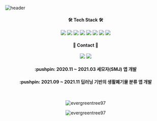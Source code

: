 ![header](https://capsule-render.vercel.app/api?type=slice&color=gradient&height=300&section=header&text=SangrokChoi&fontSize=80&fontColor=3C3A39)


<div align="center"><h4>🛠 Tech Stack 🛠</h4>
<img src="https://img.shields.io/badge/Android-11B48A?style=flat-square&logo=Android&logoColor=white&color=3DDC84"/></a>
<img src="https://img.shields.io/badge/Java-11B48A?style=flat-square&logo=Java&logoColor=white&color=007396"/></a>
<img src="https://img.shields.io/badge/Kotlin-11B48A?style=flat-square&logo=Kotlin&logoColor=white&color=7F52FF"/></a>
<img src="https://img.shields.io/badge/C-11B48A?style=flat-square&logo=C&logoColor=white&color=A8B9CC"/></a>
<img src="https://img.shields.io/badge/C%23-11B48A?style=flat-square&logo=C Sharp&logoColor=white&color=00599C"/></a>
<img src="https://img.shields.io/badge/C%2B%2B-11B48A?style=flat-square&logo=C%2B%2B&logoColor=white&color=00599C"/></a>
<img src="https://img.shields.io/badge/Git-11B48A?style=flat-square&logo=Git&logoColor=white&color=F05032"/></a>
<img src="https://img.shields.io/badge/Notion-11B48A?style=flat-square&logo=Notion&logoColor=white&color=000000"/></a>
<h4>🤝 Contact 🤝</h4>
<a href = "https://www.instagram.com/evergreen_tree_97/">
  <img src="https://img.shields.io/badge/Instagram-11B48A?style=flat-square&logo=Instagram&logoColor=white&color=E4405F&link=https://www.instagram.com/evergreen_tree_97/"/></a>
<a href = "https://velog.io/@evergreen_tree/">
  <img src="https://img.shields.io/badge/Tech%20Blog-11B48A?style=flat-square&logo=Vimeo&logoColor=white&link=https://velog.io/@evergreen_tree/"/></a>
<h4>:pushpin: 2020.11 ~ 2021.03 세모자(SMJ) 앱 개발</h4>
<h4>:pushpin: 2021.09 ~ 2021.11 딥러닝 기반의 생활폐기물 분류 앱 개발</h4>
<br>
<p><img align="center" src="https://github-readme-stats.vercel.app/api/top-langs?username=evergreentree97&show_icons=true&locale=en&layout=compact" alt="evergreentree97" /></p>
<img align="center" src="https://github-readme-stats.vercel.app/api?username=evergreentree97&show_icons=true&locale=en" alt="evergreentree97" /></p>
</div>

